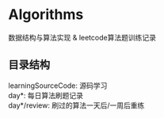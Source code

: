 # Algorithms
数据结构与算法实现 & leetcode算法题训练记录

## 目录结构
learningSourceCode: 源码学习 \
day*: 每日算法刷题记录 \
day*/review: 刷过的算法一天后/一周后重练
